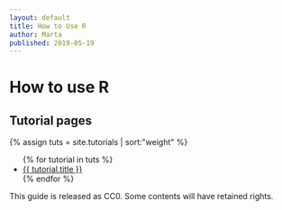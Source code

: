 ```yaml
---
layout: default
title: How to Use R
author: Marta
published: 2019-05-19
---
```


# How to use R



## Tutorial pages
{% assign tuts = site.tutorials | sort:"weight" %}
<ul>
{% for tutorial in tuts %}
<li><a href="{{site.baseurl}}{{ tutorial.url }}">{{ tutorial.title }}</a></li>
{% endfor %}
</ul>

This guide is released as CC0. Some contents will have retained rights.
